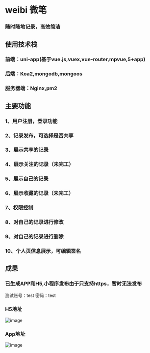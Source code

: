 # weibi 微笔
### 随时随地记录，高效简洁
## 使用技术栈
  ### 前端：uni-app(基于vue.js,vuex,vue-router,mpvue,5+app)
  ### 后端：Koa2,mongodb,mongoos
  ### 服务器端：Nginx,pm2
 ## 主要功能
   ### 1、用户注册，登录功能
   ### 2、记录发布，可选择是否共享
   ### 3、展示共享的记录
   ### 4、展示关注的记录（未完工）
   ### 5、展示自己的记录
   ### 6、展示收藏的记录（未完工）
   ### 7、权限控制
   ### 8、对自己的记录进行修改
   ### 9、对自己的记录进行删除
   ### 10、个人页信息展示，可编辑签名
    
## 成果
  ### 已生成APP和H5,小程序发布由于只支持https，暂时无法发布
  测试账号：test 密码：test
  ### H5地址 
  ![image](https://github.com/fastTofast/picture/blob/master/weibi-h5.png?raw=true)
  ### App地址
  ![image](https://github.com/fastTofast/picture/blob/master/weibi-android.png?raw=true)

